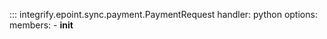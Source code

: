 ::: integrify.epoint.sync.payment.PaymentRequest
    handler: python
    options:
      members:
        - __init__



